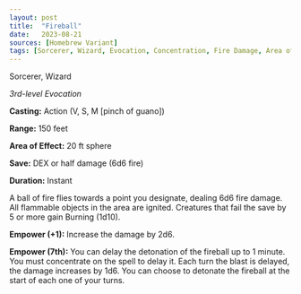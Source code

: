 ```yaml
---
layout: post
title:  "Fireball"
date:   2023-08-21
sources: [Homebrew Variant]
tags: [Sorcerer, Wizard, Evocation, Concentration, Fire Damage, Area of Effect ]
---
```


Sorcerer, Wizard

_3rd-level Evocation_

**Casting:** Action (V, S, M [pinch of guano])

**Range:** 150 feet 

**Area of Effect:** 20 ft sphere

**Save:** DEX or half damage (6d6 fire)

**Duration:** Instant

A ball of fire flies towards a point you designate, dealing 6d6 fire damage. All flammable objects in the area are ignited. Creatures that fail the save by 5 or more gain Burning (1d10).

**Empower (+1):** Increase the damage by 2d6. 

**Empower (7th):**  You can delay the detonation of the fireball up to 1 minute. You must concentrate on the spell to delay it. Each turn the blast is delayed, the damage increases by 1d6. You can choose to detonate the fireball at the start of each one of your turns. 

